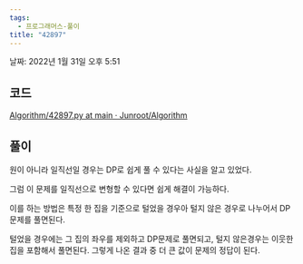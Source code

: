 ```yaml
---
tags:
  - 프로그래머스-풀이
title: "42897"
---
```


날짜: 2022년 1월 31일 오후 5:51

## 코드

[Algorithm/42897.py at main · Junroot/Algorithm](https://github.com/Junroot/Algorithm/blob/main/programmers/42897.py)

## 풀이

원이 아니라 일직선일 경우는 DP로 쉽게 풀 수 있다는 사실을 알고 있었다.

그럼 이 문제를 일직선으로 변형할 수 있다면 쉽게 해결이 가능하다.

이를 하는 방법은 특정 한 집을 기준으로 털었을 경우아 털지 않은 경우로 나누어서 DP문제를 풀면된다.

털었을 경우에는 그 집의 좌우를 제외하고 DP문제로 풀면되고, 털지 않은경우는 이웃한 집을 포함해서 풀면된다. 그렇게 나온 결과 중 더 큰 값이 문제의 정답이 된다.
